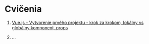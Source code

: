 # Cvičenia

1. [Vue.js - Vytvorenie prvého projektu - krok za krokom, lokálny vs globálny komponent, props](./1c/)

2. ...
